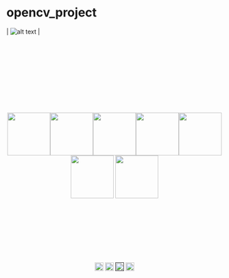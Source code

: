 # opencv_project


| ![alt text](gif/cat.gif?raw=true) |




<br>
<br>
<br>
<br>
<br>
<br>
<br>
<br>
<br>
<p align="center">
  <img src="https://media3.giphy.com/media/ln7z2eWriiQAllfVcn/200w.webp" width="100"><img src="https://i.giphy.com/media/LMt9638dO8dftAjtco/200.webp" width="100"><img src="https://i.giphy.com/media/eNAsjO55tPbgaor7ma/200w.webp" width="100"><img src="https://i.giphy.com/media/VgGthkhUvGgOit7Y9i/200.webp" width="100"><img
  src="https://i.giphy.com/media/KzJkzjggfGN5Py6nkT/200.webp" width="100"><img src="https://i.giphy.com/media/IdyAQJVN2kVPNUrojM/200.webp" width="100">
  <img src= "https://github.com/onuryozcu/opencv_project/tree/main/gif" width = "100">
  <br><br>


</p>
<br>
<br>
<br>
<br>
<br>
<br>
<p align="center">
<a href="https://www.youtube.com/channel/UCXEGEM8XEiguGLUv4ZiWjEg" target="_blank"><img align="center" src="https://cdn.jsdelivr.net/npm/simple-icons@3.0.1/icons/youtube.svg" alt="dephraiim" height="20" width="20" /></a>
<a href="https://www.linkedin.com/in/onur-yozcu-7474ba16a/" target="_blank"><img align="center" src="https://cdn.jsdelivr.net/npm/simple-icons@3.0.1/icons/linkedin.svg" alt="dephraiim" height="20" width="20" /></a>
<a href="" target="_blank"><img align="center" src="https://cdn.jsdelivr.net/npm/simple-icons@3.0.1/icons/stackoverflow.svg" alt="dephraiim" height="20" width="20" /></a>
<a href="https://instagram.com/" target="_blank"><img align="center" src="https://cdn.jsdelivr.net/npm/simple-icons@3.0.1/icons/instagram.svg" alt="dephraiim" height="20" width="20" /></a>
  
</p>
<br>
<br>
<br>
